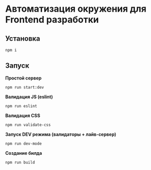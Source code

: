 # Автоматизация окружения для Frontend разработки

## Установка

```
npm i
```

## Запуск

**Простой сервер**

```
npm run start:dev
```

**Валидация JS (eslint)**

```
npm run eslint
```

**Валидация CSS**

```
npm run validate-css
```

**Запуск DEV режима (валидаторы + лайв-сервер)**

```
npm run dev-mode
```

**Создание билда**

```
npm run build
```
